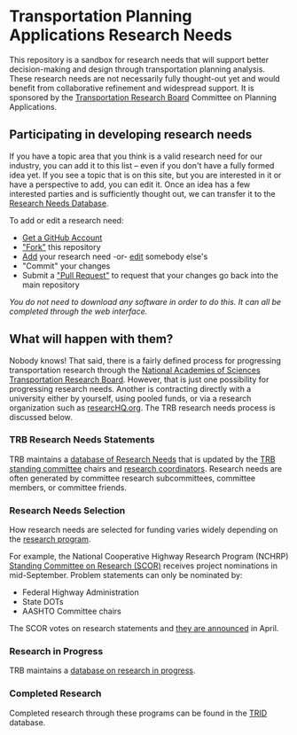 # Transportation Planning Applications Research Needs

This repository is a sandbox for research needs that will support better decision-making 
and design through transportation planning analysis.  These research needs are not 
necessarily fully thought-out yet and would benefit from collaborative refinement and 
widespread support.  It is sponsored by the [Transportation Research Board](http://www.trb.org) 
Committee on Planning Applications.

## Participating in developing research needs

If you have a topic area that you think is a valid research need for our industry, you can 
add it to this list – even if you don't have a fully formed idea yet.  If you see a topic that 
is on this site, but you are interested in it or have a perspective to add, you can edit it.
Once an idea has a few interested parties and is sufficiently thought out, we can transfer 
it to the [Research Needs Database](http://rns.trb.org).  

To add or edit a research need:  
 - [Get a GitHub Account](http://github.com/join)
 - ["Fork"](https://help.github.com/articles/fork-a-repo/) this repository
 - [Add](https://help.github.com/articles/creating-new-files/) your research need -or- 
 [edit](https://help.github.com/articles/editing-files-in-your-repository/) somebody else's
 - "Commit" your changes
 - Submit a ["Pull Request"](https://help.github.com/articles/using-pull-requests/) 
 to request that your changes go back into the main repository

*You do not need to download any software in order to do this. It can all be completed 
through the web interface.*

## What will happen with them?

Nobody knows!  That said, there is a fairly defined process for progressing transportation 
research through the [National Academies of Sciences Transportation Research Board](http://www.trb.org). 
However, that is just one possibility for progressing research needs.  Another is contracting 
directly with a university either by yourself, using pooled funds, or via a research organization 
such as [researcHQ.org](http://ResearcHQ.org). The TRB research needs process is discussed below.

### TRB Research Needs Statements

TRB maintains a [database of Research Needs](http://rns.trb.org) 
that is updated by the [TRB standing committee](http://www.trb.org/AboutTRB/StandingCommitteesMT.aspx) 
chairs and [research coordinators](http://www.trb.org/AboutTRB/crc.aspx).  Research needs 
are often generated by committee research subcommittees, committee members, or committee 
friends.

### Research Needs Selection

How research needs are selected for funding varies widely depending on the 
[research program](http://www.trb.org/ResearchFunding/ResearchFunding.aspx). 

For example, the National Cooperative Highway Research Program (NCHRP) [Standing Committee 
on Research (SCOR)](http://research.transportation.org/Pages/default.aspx) receives project 
nominations in mid-September.  Problem statements can only be nominated by:
 - Federal Highway Administration
 - State DOTs
 - AASHTO Committee chairs
 
The SCOR votes on research statements and [they are announced](http://www.trb.org/NCHRP/UpcomingCRPProjects.aspx) 
in April.


### Research in Progress

TRB maintains a [database on research in progress](http://rip.trb.org/).

### Completed Research

Completed research through these programs can be found in the [TRID](http://trid.trb.org/) 
database.

